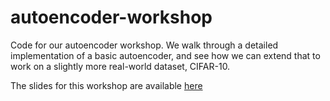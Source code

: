 # autoencoder-workshop

Code for our autoencoder workshop. We walk through a detailed implementation of a basic autoencoder, and see how we can extend that to work on a slightly more real-world dataset, CIFAR-10. 

The slides for this workshop are available [here](https://docs.google.com/presentation/d/1ZHiViM6mxJuagKM1dIMbQzVzMJJAcNCRZQxEhYIlCWM/edit#slide=id.g35ed75ccf_022)
